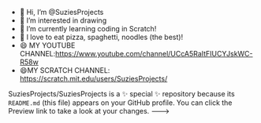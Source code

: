- 👋 Hi, I’m @SuziesProjects
- 👀 I’m interested in drawing
- 🌱 I’m currently learning coding in Scratch!
- 💞️ I love to eat pizza, spaghetti, noodles (the best)!
- 😄 MY YOUTUBE CHANNEL:https://www.youtube.com/channel/UCcA5RaItFIUCYJskWC-R58w
- 😄MY SCRATCH CHANNEL: https://scratch.mit.edu/users/SuziesProjects/

SuziesProjects/SuziesProjects is a ✨ special ✨ repository because its `README.md` (this file) appears on your GitHub profile.
You can click the Preview link to take a look at your changes.
--->
